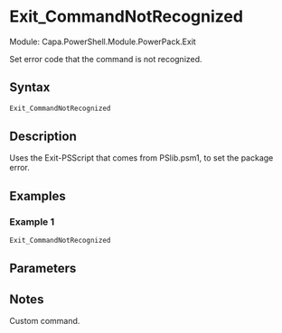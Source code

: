 # Exit_CommandNotRecognized
Module: Capa.PowerShell.Module.PowerPack.Exit

Set error code that the command is not recognized.

## Syntax

```powershell
Exit_CommandNotRecognized
```

## Description

Uses the Exit-PSScript that comes from PSlib.psm1, to set the package error.

## Examples

### Example 1
```powershell
Exit_CommandNotRecognized
```
    

## Parameters


## Notes

Custom command.
